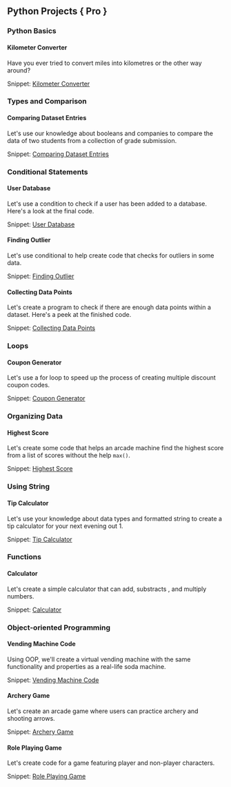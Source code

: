 ## Python Projects { Pro }

### Python Basics

#### Kilometer Converter

 Have you ever tried to convert miles into
 kilometres or the other way around?

 Snippet: [Kilometer Converter](https://github.com/aniketchavan2211/aniketchavan2211/blob/594bdb7fcf105456ad01d64940474e8995504ba2/Python/Python%20Project/pro/Kilometer_Converter.py)

### Types and Comparison

#### Comparing Dataset Entries

 Let's use our knowledge about booleans and companies to
 compare the data of two students from a collection of grade
 submission.

 Snippet: [Comparing Dataset Entries](https://github.com/aniketchavan2211/aniketchavan2211/blob/594bdb7fcf105456ad01d64940474e8995504ba2/Python/Python%20Project/pro/Comparing-Dataset-Entries.py)

### Conditional Statements

#### User Database

 Let's use a condition to check if a user has been added
 to a database. Here's a look at the final code.

 Snippet: [User Database](https://github.com/aniketchavan2211/aniketchavan2211/blob/594bdb7fcf105456ad01d64940474e8995504ba2/Python/Python%20Project/pro/User_Database.py)

#### Finding Outlier

 Let's use conditional to help create code that checks for
 outliers in some data.

 Snippet: [Finding Outlier](https://github.com/aniketchavan2211/aniketchavan2211/blob/a5c425e30bda2ec8f9d582012d63ba46068c65ea/Python/Python%20Project/pro/Fining_Outliers.py)

#### Collecting Data Points

 Let's create a program to check if there are enough data
 points within a dataset. Here's a peek at the finished code.

 Snippet: [Collecting Data Points](https://github.com/aniketchavan2211/aniketchavan2211/blob/594bdb7fcf105456ad01d64940474e8995504ba2/Python/Python%20Project/pro/Collecting_Data_Points.py)

### Loops

#### Coupon Generator

 Let's use a for loop to speed up the process of creating
 multiple discount coupon codes.

 Snippet: [Coupon Generator](https://github.com/aniketchavan2211/aniketchavan2211/blob/594bdb7fcf105456ad01d64940474e8995504ba2/Python/Python%20Project/pro/Coupons_Generator.py)

### Organizing Data

#### Highest Score

 Let's create some code that helps an arcade machine find
 the highest score from a list of scores without the help
 `max()`.

 Snippet: [Highest Score](https://github.com/aniketchavan2211/aniketchavan2211/blob/594bdb7fcf105456ad01d64940474e8995504ba2/Python/Python%20Project/pro/Highest_Score.py)

### Using String

#### Tip Calculator

 Let's use your knowledge about data types and formatted
 string to create a tip calculator for your next evening
 out 1.

 Snippet: [Tip Calculator](https://github.com/aniketchavan2211/aniketchavan2211/blob/594bdb7fcf105456ad01d64940474e8995504ba2/Python/Python%20Project/pro/Tip_Calculator.py)

### Functions

#### Calculator

 Let's create a simple calculator that can add, substracts
 , and multiply numbers.

 Snippet: [Calculator](https://github.com/aniketchavan2211/aniketchavan2211/blob/1682e1f5da4cb1f5e8493d4ff9cd13a1f8404aeb/Python/Python%20Project/pro/Calculator.py)

### Object-oriented Programming

#### Vending Machine Code

 Using OOP, we'll create a virtual vending machine with the
 same functionality and properties as a real-life soda machine.

Snippet: [Vending Machine Code](https://github.com/aniketchavan2211/aniketchavan2211/blob/10bff116b01275c6b7d82faea8ab5ff23a042d99/Python/Python%20Project/pro/Vending%20Machine%20Code.py)

#### Archery Game

 Let's create an arcade game where users can practice archery
 and shooting arrows.

Snippet: [Archery Game](https://github.com/aniketchavan2211/aniketchavan2211/blob/2eb9a50f80af7267b92355b292e6e68c8860d8d3/Python/Python%20Project/pro/Archery%20Game.py)

#### Role Playing Game

 Let's create code for a game featuring player and
 non-player characters.

Snippet: [Role Playing Game](https://github.com/aniketchavan2211/aniketchavan2211/blob/a170082de623b6878ae8c40c4983bfefc069d4b5/Python/Python%20Project/pro/Role%20Playing%20Game.py)
